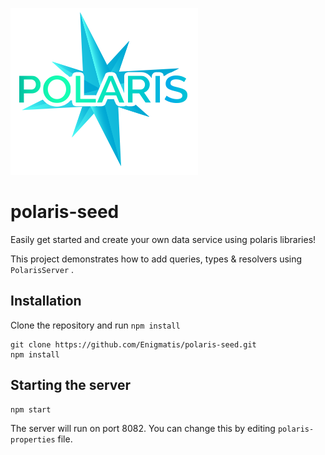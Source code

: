![Small Logo](static/img/polariscoolsm.png)

# polaris-seed

Easily get started and create your own data service using polaris libraries! 

This project demonstrates how to add queries, types & resolvers using ``PolarisServer`` .

## Installation

Clone the repository and run `npm install`

```
git clone https://github.com/Enigmatis/polaris-seed.git
npm install
```

## Starting the server

```
npm start
```

The server will run on port 8082. You can change this by editing ``polaris-properties`` file.
